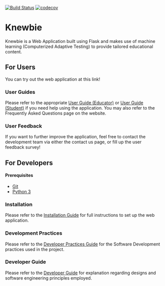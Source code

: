 [![Build Status](https://travis-ci.org/Orbital-Knewbie/Knewbie.svg?branch=master)](https://travis-ci.org/Orbital-Knewbie/Knewbie)
[![codecov](https://codecov.io/gh/Orbital-Knewbie/Knewbie/branch/master/graph/badge.svg)](https://codecov.io/gh/Orbital-Knewbie/Knewbie)

# Knewbie
Knewbie is a Web Application built using Flask and makes use of machine learning (Computerized Adaptive Testing) to provide tailored educational content.

## For Users
You can try out the web application at this link!

### User Guides
Please refer to the appropriate [User Guide (Educator)](docs/UserGuide-Educator.md) or [User Guide (Student)](docs/UserGuide-Students.md) if you need help using the application.
You may also refer to the Frequently Asked Questions page on the website.

### User Feedback
If you want to further improve the application, feel free to contact the development team via either the contact us page, or fill up the user feedback survey!

## For Developers

#### Prerequisites
* [Git](https://git-scm.com/)
* [Python 3](https://www.python.org/downloads/)

### Installation
Please refer to the [Installation Guide](/docs/InstallationGuide.md) for full instructions to set up the web application.

### Development Practices
Please refer to the [Developer Practices Guide](/docs/DevPractices.md) for the Software Development practices used in the project.

### Developer Guide
Please refer to the [Developer Guide](/docs/DeveloperGuide.md) for explanation regarding designs and software engineering principles employed.
